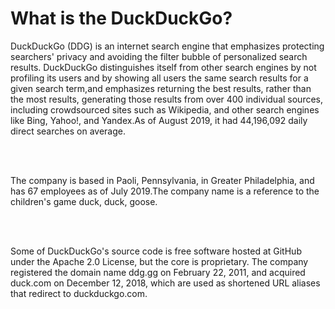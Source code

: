 <h1>What is the DuckDuckGo?</h1>
<p>DuckDuckGo (DDG) is an internet search engine that emphasizes protecting searchers' 
privacy and avoiding the filter bubble of personalized search results. DuckDuckGo 
distinguishes itself from other search engines by not profiling its users and by 
showing all users the same search results for a given search term,and emphasizes
 returning the best results, rather than the most results, generating those results 
 from over 400 individual sources, including crowdsourced sites such as Wikipedia, 
 and other search engines like Bing, Yahoo!, and Yandex.As of August 2019, it had 
 44,196,092 daily direct searches on average.</p>
<br>
<br>
<p>The company is based in Paoli, Pennsylvania, in Greater Philadelphia, 
and has 67 employees as of July 2019.The company name is a reference 
to the children's game duck, duck, goose.</p>
<br>
<br>
<p>Some of DuckDuckGo's source code is free software hosted
 at GitHub under the Apache 2.0 License,
 but the core is proprietary. The company registered the
  domain name ddg.gg on February 22, 2011,
  and acquired duck.com on December 12, 2018, which are used as shortened URL 
  aliases that redirect to duckduckgo.com. </p>
